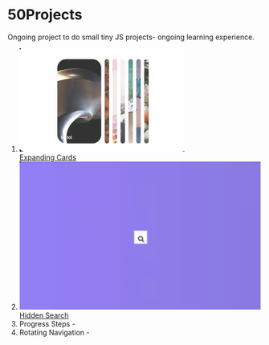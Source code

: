 # 50Projects

Ongoing project to do small tiny JS projects- ongoing learning experience.

1. <a>![Expanding Cards](/expanding_cards/thumbnail.png)</a> <br />
   [Expanding Cards](https://hilarious-tulumba-826e9c.netlify.app/)
2. <a>![Hidden Search](/hidden_search/thumbnail.png)</a> <br />
   [Hidden Search](https://tourmaline-tulumba-eec86b.netlify.app/)
3. Progress Steps -
4. Rotating Navigation -
